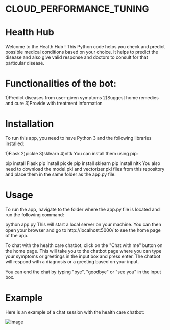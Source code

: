 # CLOUD_PERFORMANCE_TUNING
# Health Hub

Welcome to the Health Hub ! This Python code helps you check and predict possible medical conditions based on your choice. It helps to predict the disease and also give valid response and doctors to consult for that particular disease.

# Functionalities of the bot:

1)Predict diseases from user-given symptoms
2)Suggest home remedies and cure
3)Provide with treatment information

# Installation
To run this app, you need to have Python 3 and the following libraries installed:

1)Flask
2)pickle
3)sklearn
4)nltk
You can install them using pip:

pip install Flask
pip install pickle
pip install sklearn
pip install nltk
You also need to download the model.pkl and vectorizer.pkl files from this repository and place them in the same folder as the app.py file.

# Usage
To run the app, navigate to the folder where the app.py file is located and run the following command:

python app.py
This will start a local server on your machine. You can then open your browser and go to http://localhost:5000/ to see the home page of the app.

To chat with the health care chatbot, click on the "Chat with me" button on the home page. This will take you to the chatbot page where you can type your symptoms or greetings in the input box and press enter. The chatbot will respond with a diagnosis or a greeting based on your input.

You can end the chat by typing "bye", "goodbye" or "see you" in the input box.

# Example
Here is an example of a chat session with the health care chatbot:

![image](https://github.com/Sanskaar92/CLOUD_PERFORMANCE_TUNING/assets/138485298/bb030b48-1726-4a47-82c0-247f3075d30e)




